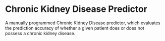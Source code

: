 # Chronic Kidney Disease Predictor

A manually programmed Chronic Kidney Disease predictor, which evaluates the prediction accuracy of whether a given patient does or does not possess a chronic kidney disease.

